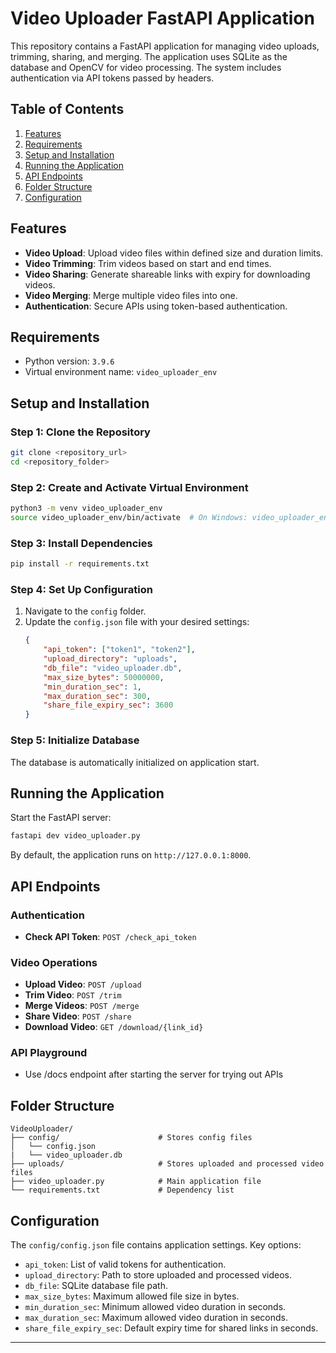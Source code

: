 # Video Uploader FastAPI Application

This repository contains a FastAPI application for managing video uploads, trimming, sharing, and merging. The application uses SQLite as the database and OpenCV for video processing. The system includes authentication via API tokens passed by headers.

## Table of Contents

1. [Features](#features)
2. [Requirements](#requirements)
3. [Setup and Installation](#setup-and-installation)
4. [Running the Application](#running-the-application)
5. [API Endpoints](#api-endpoints)
6. [Folder Structure](#folder-structure)
7. [Configuration](#configuration)

## Features

- **Video Upload**: Upload video files within defined size and duration limits.
- **Video Trimming**: Trim videos based on start and end times.
- **Video Sharing**: Generate shareable links with expiry for downloading videos.
- **Video Merging**: Merge multiple video files into one.
- **Authentication**: Secure APIs using token-based authentication.

## Requirements

- Python version: `3.9.6`
- Virtual environment name: `video_uploader_env`

## Setup and Installation

### Step 1: Clone the Repository
```bash
git clone <repository_url>
cd <repository_folder>
```

### Step 2: Create and Activate Virtual Environment
```bash
python3 -m venv video_uploader_env
source video_uploader_env/bin/activate  # On Windows: video_uploader_env\Scripts\activate
```

### Step 3: Install Dependencies
```bash
pip install -r requirements.txt
```

### Step 4: Set Up Configuration
1. Navigate to the `config` folder.
2. Update the `config.json` file with your desired settings:
   ```json
   {
       "api_token": ["token1", "token2"],
       "upload_directory": "uploads",
       "db_file": "video_uploader.db",
       "max_size_bytes": 50000000,
       "min_duration_sec": 1,
       "max_duration_sec": 300,
       "share_file_expiry_sec": 3600
   }
   ```

### Step 5: Initialize Database
The database is automatically initialized on application start.

## Running the Application

Start the FastAPI server:
```bash
fastapi dev video_uploader.py
```

By default, the application runs on `http://127.0.0.1:8000`.

## API Endpoints

### Authentication
- **Check API Token**: `POST /check_api_token`

### Video Operations
- **Upload Video**: `POST /upload`
- **Trim Video**: `POST /trim`
- **Merge Videos**: `POST /merge`
- **Share Video**: `POST /share`
- **Download Video**: `GET /download/{link_id}`

### API Playground
- Use /docs endpoint after starting the server for trying out APIs

## Folder Structure
```
VideoUploader/
├── config/                      # Stores config files
│   └── config.json
|   └── video_uploader.db
├── uploads/                     # Stores uploaded and processed video files
├── video_uploader.py            # Main application file
└── requirements.txt             # Dependency list
```

## Configuration

The `config/config.json` file contains application settings. Key options:

- `api_token`: List of valid tokens for authentication.
- `upload_directory`: Path to store uploaded and processed videos.
- `db_file`: SQLite database file path.
- `max_size_bytes`: Maximum allowed file size in bytes.
- `min_duration_sec`: Minimum allowed video duration in seconds.
- `max_duration_sec`: Maximum allowed video duration in seconds.
- `share_file_expiry_sec`: Default expiry time for shared links in seconds.

---
